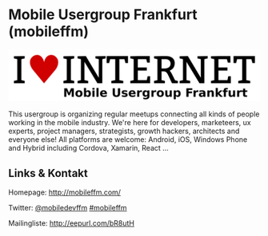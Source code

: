 # Mobile Usergroup Frankfurt (mobileffm)
![Mobile Usergroup Frankfurt](./mobileffm.logo.png)

This usergroup is organizing regular meetups connecting all kinds of people working in the mobile industry.
We're here for developers, marketeers, ux experts, project managers, strategists, growth hackers, architects and everyone else!
All platforms are welcome: Android, iOS, Windows Phone and Hybrid including Cordova, Xamarin, React ...


## Links &amp; Kontakt

Homepage: <http://mobileffm.com/>


Twitter: [@mobiledevffm](https://twitter.com/@mobiledevffm) [#mobileffm](https://twitter.com/search?q=%23mobileffm)






Mailingliste: <http://eepurl.com/bR8utH>


